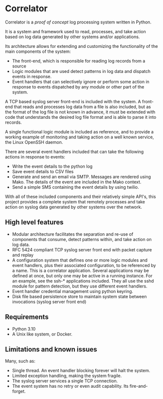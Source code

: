# Correlator

Correlator is a *proof of concept* log processing system written in Python.

It is a system and framework used to read, processes, and take action based on log data generated by other systems
and/or applications.

Its architecture allows for extending and customizing the functionality of the main components of the system:

- The front-end, which is responsible for reading log records from a source
- Logic modules that are used detect patterns in log data and dispatch events in response.
- Event handlers that can selectively ignore or perform some action in response to events dispatched by any module or other part of the system.

A TCP based syslog server front-end is included with the system. A front-end that reads and processes log data from a file is also included, but as the format of the log file is not known in advance, it must be extended with code that understands the desired log file format and is able to parse it into records.

A single functional logic module is included as reference, and to provide a working example of monitoring
and taking action on a well known service, the Linux OpenSSH daemon.

There are several event handlers included that can take the following actions in response to events:

- Write the event details to the python log
- Save event details to CSV files
- Generate and send an email via SMTP. Messages are rendered using Mako. The details of the event are included in the Mako context.
- Send a simple SMS containing the event details by using twilio.


With all of these included components and their relatively simple API's, this project provides a complete system that
remotely processes and take action on syslog data generated by other systems over the network.

## High level features

- Modular architecture facilitates the separation and re-use of components that consume, detect patterns within,
and take action on log data. 
- RFC 5424 compliant TCP syslog server front end with packet capture and replay
- A configuration system that defines one or more logic modules and event handlers, plus their associated configuration, to be referenced by a name. This is a correlator application. Several applications may be defined at once, but only one may be active in a running instance. For an example, see the ssh-* applications included. They all use the sshd module for pattern detection, but they use different event handlers.
- Event handler credential management using python keyring.
- Disk file based persistence store to maintain system state between invocations (syslog server front end)

## Requirements

- Python 3.10
- A Unix like system, or Docker.

## Limitations and known issues

Many, such as:

- Single thread. An event handler blocking forever will halt the system.
- Limited exception handling, making the system fragile.
- The syslog server services a single TCP connection.
- The event system has no retry or even audit capability. Its fire-and-forget.


